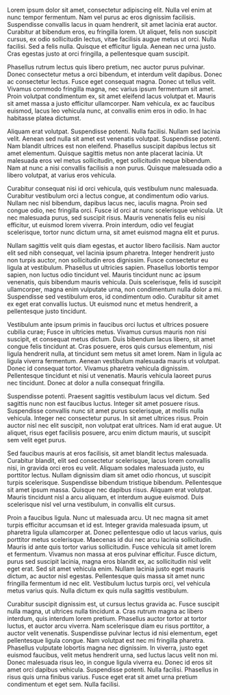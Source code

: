 Lorem ipsum dolor sit amet, consectetur adipiscing elit. Nulla vel enim at nunc tempor fermentum. Nam vel purus ac eros dignissim facilisis. Suspendisse convallis lacus in quam hendrerit, sit amet lacinia erat auctor. Curabitur at bibendum eros, eu fringilla lorem. Ut aliquet, felis non suscipit cursus, ex odio sollicitudin lectus, vitae facilisis augue metus ut orci. Nulla facilisi. Sed a felis nulla. Quisque et efficitur ligula. Aenean nec urna justo. Cras egestas justo at orci fringilla, a pellentesque quam suscipit.

Phasellus rutrum lectus quis libero pretium, nec auctor purus pulvinar. Donec consectetur metus a orci bibendum, et interdum velit dapibus. Donec ac consectetur lectus. Fusce eget consequat magna. Donec ut tellus velit. Vivamus commodo fringilla magna, nec varius ipsum fermentum sit amet. Proin volutpat condimentum ex, sit amet eleifend lacus volutpat et. Mauris sit amet massa a justo efficitur ullamcorper. Nam vehicula, ex ac faucibus euismod, lacus leo vehicula nunc, at convallis enim eros in odio. In hac habitasse platea dictumst.

Aliquam erat volutpat. Suspendisse potenti. Nulla facilisi. Nullam sed lacinia velit. Aenean sed nulla sit amet est venenatis volutpat. Suspendisse potenti. Nam blandit ultrices est non eleifend. Phasellus suscipit dapibus lectus sit amet elementum. Quisque sagittis metus non ante placerat lacinia. Ut malesuada eros vel metus sollicitudin, eget sollicitudin neque bibendum. Nam at nunc a nisi convallis facilisis a non purus. Quisque malesuada odio a libero volutpat, at varius eros vehicula.

Curabitur consequat nisi id orci vehicula, quis vestibulum nunc malesuada. Curabitur vestibulum orci a lectus congue, at condimentum odio varius. Nullam nec nisl bibendum, dapibus lacus nec, iaculis magna. Proin sed congue odio, nec fringilla orci. Fusce id orci at nunc scelerisque vehicula. Ut nec malesuada purus, sed suscipit risus. Mauris venenatis felis eu nisi efficitur, ut euismod lorem viverra. Proin interdum, odio vel feugiat scelerisque, tortor nunc dictum urna, sit amet euismod magna elit et purus.

Nullam sagittis velit quis diam egestas, et auctor libero facilisis. Nam auctor elit sed nibh consequat, vel lacinia ipsum pharetra. Integer hendrerit justo non turpis auctor, non sollicitudin eros dignissim. Fusce consectetur eu ligula at vestibulum. Phasellus ut ultricies sapien. Phasellus lobortis tempor sapien, non luctus odio tincidunt vel. Mauris tincidunt nunc ac ipsum venenatis, quis bibendum mauris vehicula. Duis scelerisque, felis id suscipit ullamcorper, magna enim vulputate urna, non condimentum nulla dolor a mi. Suspendisse sed vestibulum eros, id condimentum odio. Curabitur sit amet ex eget erat convallis luctus. Ut euismod nunc et metus hendrerit, a pellentesque justo tincidunt.

Vestibulum ante ipsum primis in faucibus orci luctus et ultrices posuere cubilia curae; Fusce in ultricies metus. Vivamus cursus mauris non nisi suscipit, et consequat metus dictum. Duis bibendum lacus libero, sit amet congue felis tincidunt at. Cras posuere, eros quis cursus elementum, nisi ligula hendrerit nulla, at tincidunt sem metus sit amet lorem. Nam in ligula ac ligula viverra fermentum. Aenean vestibulum malesuada mauris ut volutpat. Donec id consequat tortor. Vivamus pharetra vehicula dignissim. Pellentesque tincidunt et nisi ut venenatis. Mauris vehicula laoreet purus nec tincidunt. Donec at dolor a nulla consequat fringilla.

Suspendisse potenti. Praesent sagittis vestibulum lacus vel dictum. Sed sagittis nunc non est faucibus luctus. Integer sit amet posuere risus. Suspendisse convallis nunc sit amet purus scelerisque, at mollis nulla vehicula. Integer nec consectetur purus. In sit amet ultrices risus. Proin auctor nisl nec elit suscipit, non volutpat erat ultrices. Nam id erat augue. Ut aliquet, risus eget facilisis posuere, arcu enim dictum mauris, ut suscipit sem velit eget purus.

Sed faucibus mauris at eros facilisis, sit amet blandit lectus malesuada. Curabitur blandit, elit sed consectetur scelerisque, lacus lorem convallis nisi, in gravida orci eros eu velit. Aliquam sodales malesuada justo, eu porttitor lectus. Nullam dignissim diam sit amet odio rhoncus, ut suscipit turpis scelerisque. Suspendisse bibendum tristique bibendum. Pellentesque sit amet ipsum massa. Quisque nec dapibus risus. Aliquam erat volutpat. Mauris tincidunt nisl a arcu aliquam, et interdum augue euismod. Duis scelerisque nisl vel urna vestibulum, in convallis elit cursus.

Proin a faucibus ligula. Nunc ut malesuada arcu. Ut nec magna sit amet turpis efficitur accumsan et id est. Integer gravida malesuada ipsum, ut pharetra ligula ullamcorper at. Donec pellentesque odio ut lacus varius, quis porttitor metus scelerisque. Maecenas id dui nec arcu lacinia sollicitudin. Mauris id ante quis tortor varius sollicitudin. Fusce vehicula sit amet lorem et fermentum. Vivamus non massa at eros pulvinar efficitur. Fusce dictum, purus sed suscipit lacinia, magna eros blandit ex, ac sollicitudin nisl velit eget erat. Sed sit amet vehicula enim. Nullam lacinia justo eget mauris dictum, ac auctor nisl egestas. Pellentesque quis massa sit amet nunc fringilla fermentum id nec elit. Vestibulum luctus turpis orci, vel vehicula metus varius quis. Nulla dictum ex quis nulla sagittis vestibulum.

Curabitur suscipit dignissim est, ut cursus lectus gravida ac. Fusce suscipit nulla magna, ut ultrices nulla tincidunt a. Cras rutrum magna ac libero interdum, quis interdum lorem pretium. Phasellus auctor tortor at tortor luctus, et auctor arcu viverra. Nam scelerisque diam eu risus porttitor, a auctor velit venenatis. Suspendisse pulvinar lectus id nisi elementum, eget pellentesque ligula congue. Nam volutpat est nec mi fringilla pharetra. Phasellus vulputate lobortis magna nec dignissim. In viverra, justo eget euismod faucibus, velit metus hendrerit urna, sed luctus lacus velit non mi. Donec malesuada risus leo, in congue ligula viverra eu. Donec id eros sit amet orci dapibus vehicula. Suspendisse potenti. Nulla facilisi. Phasellus in risus quis urna finibus varius. Fusce eget erat sit amet urna pretium condimentum et eget sem. Nulla facilisi.
